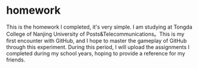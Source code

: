 # homework
This is the homework I completed, it's very simple.
I am studying at Tongda College of Nanjing University of Posts&Telecommunications。This is my first encounter with GitHub, and I hope to master the gameplay of GitHub through this experiment. During this period, I will upload the assignments I completed during my school years, hoping to provide a reference for my friends.
